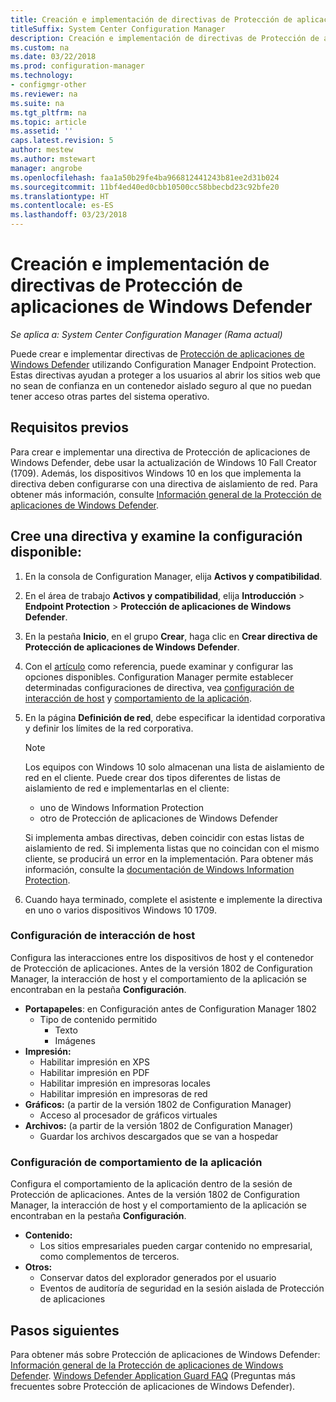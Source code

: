 ```yaml
---
title: Creación e implementación de directivas de Protección de aplicaciones de Windows Defender
titleSuffix: System Center Configuration Manager
description: Creación e implementación de directivas de Protección de aplicaciones de Windows Defender.
ms.custom: na
ms.date: 03/22/2018
ms.prod: configuration-manager
ms.technology:
- configmgr-other
ms.reviewer: na
ms.suite: na
ms.tgt_pltfrm: na
ms.topic: article
ms.assetid: ''
caps.latest.revision: 5
author: mestew
ms.author: mstewart
manager: angrobe
ms.openlocfilehash: faa1a50b29fe4ba966812441243b81ee2d31b024
ms.sourcegitcommit: 11bf4ed40ed0cbb10500cc58bbecbd23c92bfe20
ms.translationtype: HT
ms.contentlocale: es-ES
ms.lasthandoff: 03/23/2018
---
```

# <a name="create-and-deploy-windows-defender-application-guard-policy"></a>Creación e implementación de directivas de Protección de aplicaciones de Windows Defender 
*Se aplica a: System Center Configuration Manager (Rama actual)*
<!-- 1351960 -->
Puede crear e implementar directivas de [Protección de aplicaciones de Windows Defender](https://docs.microsoft.com/windows/threat-protection/windows-defender-application-guard/wd-app-guard-overview) utilizando Configuration Manager Endpoint Protection. Estas directivas ayudan a proteger a los usuarios al abrir los sitios web que no sean de confianza en un contenedor aislado seguro al que no puedan tener acceso otras partes del sistema operativo.

## <a name="prerequisites"></a>Requisitos previos

Para crear e implementar una directiva de Protección de aplicaciones de Windows Defender, debe usar la actualización de Windows 10 Fall Creator (1709). Además, los dispositivos Windows 10 en los que implementa la directiva deben configurarse con una directiva de aislamiento de red. Para obtener más información, consulte [Información general de la Protección de aplicaciones de Windows Defender](https://docs.microsoft.com/en-us/windows/threat-protection/windows-defender-application-guard/wd-app-guard-overview). 


## <a name="create-a-policy-and-to-browse-the-available-settings"></a>Cree una directiva y examine la configuración disponible:

1. En la consola de Configuration Manager, elija **Activos y compatibilidad**.
2. En el área de trabajo **Activos y compatibilidad**, elija **Introducción** > **Endpoint Protection** > **Protección de aplicaciones de Windows Defender**.
3. En la pestaña **Inicio**, en el grupo **Crear**, haga clic en **Crear directiva de Protección de aplicaciones de Windows Defender**.
4. Con el [artículo](https://docs.microsoft.com/windows/security/threat-protection/windows-defender-application-guard/configure-wd-app-guard) como referencia, puede examinar y configurar las opciones disponibles. Configuration Manager permite establecer determinadas configuraciones de directiva, vea [configuración de interacción de host](#BKMK_HIS) y [comportamiento de la aplicación](#BKMK_AppB).
5. En la página **Definición de red**, debe especificar la identidad corporativa y definir los límites de la red corporativa.

    > [!NOTE]
    > Los equipos con Windows 10 solo almacenan una lista de aislamiento de red en el cliente. Puede crear dos tipos diferentes de listas de aislamiento de red e implementarlas en el cliente:
    >
    >  - uno de Windows Information Protection
    >  - otro de Protección de aplicaciones de Windows Defender
    >
    > Si implementa ambas directivas, deben coincidir con estas listas de aislamiento de red. Si implementa listas que no coincidan con el mismo cliente, se producirá un error en la implementación. Para obtener más información, consulte la [documentación de Windows Information Protection](https://docs.microsoft.com/windows/threat-protection/windows-information-protection/create-wip-policy-using-sccm).
    > 
    > 

6. Cuando haya terminado, complete el asistente e implemente la directiva en uno o varios dispositivos Windows 10 1709.

### <a name="bkmk_HIS"></a> Configuración de interacción de host
Configura las interacciones entre los dispositivos de host y el contenedor de Protección de aplicaciones. Antes de la versión 1802 de Configuration Manager, la interacción de host y el comportamiento de la aplicación se encontraban en la pestaña **Configuración**.

- **Portapapeles**: en Configuración antes de Configuration Manager 1802
    - Tipo de contenido permitido
        - Texto
        - Imágenes
- **Impresión:**
    - Habilitar impresión en XPS
    - Habilitar impresión en PDF
    - Habilitar impresión en impresoras locales
    - Habilitar impresión en impresoras de red
- **Gráficos:** (a partir de la versión 1802 de Configuration Manager)
    - Acceso al procesador de gráficos virtuales
- **Archivos:** (a partir de la versión 1802 de Configuration Manager)
    - Guardar los archivos descargados que se van a hospedar

### <a name="bkmk_ABS"></a> Configuración de comportamiento de la aplicación
Configura el comportamiento de la aplicación dentro de la sesión de Protección de aplicaciones. Antes de la versión 1802 de Configuration Manager, la interacción de host y el comportamiento de la aplicación se encontraban en la pestaña **Configuración**.

- **Contenido:**
   - Los sitios empresariales pueden cargar contenido no empresarial, como complementos de terceros.
- **Otros:**
    - Conservar datos del explorador generados por el usuario
    - Eventos de auditoría de seguridad en la sesión aislada de Protección de aplicaciones



## <a name="next-steps"></a>Pasos siguientes
Para obtener más sobre Protección de aplicaciones de Windows Defender: [Información general de la Protección de aplicaciones de Windows Defender](https://docs.microsoft.com/windows/security/threat-protection/windows-defender-application-guard/wd-app-guard-overview).
[Windows Defender Application Guard FAQ](https://docs.microsoft.com/windows/security/threat-protection/windows-defender-application-guard/faq-wd-app-guard) (Preguntas más frecuentes sobre Protección de aplicaciones de Windows Defender).
